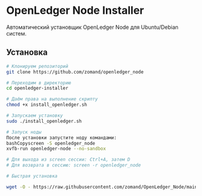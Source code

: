 # OpenLedger Node Installer

Автоматический установщик OpenLedger Node для Ubuntu/Debian систем.

## Установка

```bash
# Клонируем репозиторий
git clone https://github.com/zomand/openledger_node

# Переходим в директорию
cd openledger-installer

# Даём права на выполнение скрипту
chmod +x install_openledger.sh

# Запускаем установку
sudo ./install_openledger.sh

# Запуск ноды
После установки запустите ноду командами:
bashCopyscreen -S openledger_node
xvfb-run openledger-node --no-sandbox

# Для выхода из screen сессии: Ctrl+A, затем D
# Для возврата в сессию: screen -r openledger_node

# Быстрая установка

wget -O - https://raw.githubusercontent.com/zomand/OpenLedger_Node/main/install_openledger.sh | sudo bash
